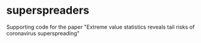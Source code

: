 # superspreaders
Supporting code for the paper "Extreme value statistics reveals tail risks of coronavirus superspreading"
